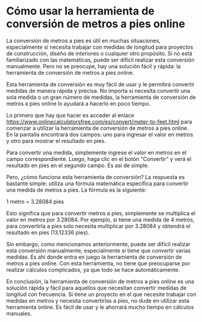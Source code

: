 Cómo usar la herramienta de conversión de metros a pies online
==============================================================

La conversión de metros a pies es útil en muchas situaciones, especialmente si necesita trabajar con medidas de longitud para proyectos de construcción, diseño de interiores o cualquier otro propósito. Si no está familiarizado con las matemáticas, puede ser difícil realizar esta conversión manualmente. Pero no se preocupe, hay una solución fácil y rápida: la herramienta de conversión de metros a pies online.

Esta herramienta de conversión es muy fácil de usar y le permitirá convertir medidas de manera rápida y precisa. No importa si necesita convertir una sola medida o un gran número de medidas, la herramienta de conversión de metros a pies online lo ayudará a hacerlo en poco tiempo.

Lo primero que hay que hacer es acceder al enlace <https://www.onlinecalculatorsfree.com/es/convert/meter-to-feet.html> para comenzar a utilizar la herramienta de conversión de metros a pies online. En la pantalla encontrará dos campos: uno para ingresar el valor en metros y otro para mostrar el resultado en pies.

Para convertir una medida, simplemente ingrese el valor en metros en el campo correspondiente. Luego, haga clic en el botón "Convertir" y verá el resultado en pies en el segundo campo. Es así de simple.

Pero, ¿cómo funciona esta herramienta de conversión? La respuesta es bastante simple: utiliza una fórmula matemática específica para convertir una medida de metros a pies. La fórmula es la siguiente:

1 metro = 3.28084 pies

Esto significa que para convertir metros a pies, simplemente se multiplica el valor en metros por 3.28084. Por ejemplo, si tiene una medida de 4 metros, para convertirla a pies solo necesita multiplicar por 3.28084 y obtendrá el resultado en pies (13.12336 pies).

Sin embargo, como mencionamos anteriormente, puede ser difícil realizar esta conversión manualmente, especialmente si tiene que convertir varias medidas. Es ahí donde entra en juego la herramienta de conversión de metros a pies online. Con esta herramienta, no tiene que preocuparse por realizar cálculos complicados, ya que todo se hace automáticamente.

En conclusión, la herramienta de conversión de metros a pies online es una solución rápida y fácil para aquellos que necesitan convertir medidas de longitud con frecuencia. Si tiene un proyecto en el que necesite trabajar con medidas en metros y necesita convertirlas a pies, no dude en utilizar esta herramienta online. Es fácil de usar y le ahorrará mucho tiempo en cálculos manuales.